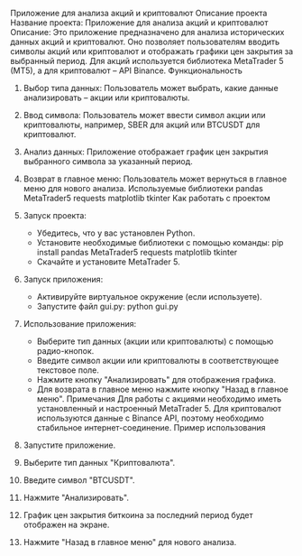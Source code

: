 Приложение для анализа акций и криптовалют
Описание проекта
Название проекта: Приложение для анализа акций и криптовалют
Описание: Это приложение предназначено для анализа исторических данных акций и криптовалют. Оно позволяет пользователям вводить символы акций или криптовалют и отображать графики цен закрытия за выбранный период. Для акций используется библиотека MetaTrader 5 (MT5), а для криптовалют – API Binance.
Функциональность
1. Выбор типа данных: Пользователь может выбрать, какие данные анализировать – акции или криптовалюты.
2. Ввод символа: Пользователь может ввести символ акции или криптовалюты, например, SBER для акций или BTCUSDT для криптовалют.
3. Анализ данных: Приложение отображает график цен закрытия выбранного символа за указанный период.
4. Возврат в главное меню: Пользователь может вернуться в главное меню для нового анализа.
Используемые библиотеки
pandas
MetaTrader5
requests
matplotlib
tkinter
Как работать с проектом
1. Запуск проекта:
   - Убедитесь, что у вас установлен Python.
   - Установите необходимые библиотеки с помощью команды:
     pip install pandas MetaTrader5 requests matplotlib tkinter
   - Скачайте и установите MetaTrader 5.

2. Запуск приложения:
   - Активируйте виртуальное окружение (если используете).
   - Запустите файл gui.py:
     python gui.py

3. Использование приложения:
   - Выберите тип данных (акции или криптовалюты) с помощью радио-кнопок.
   - Введите символ акции или криптовалюты в соответствующее текстовое поле.
   - Нажмите кнопку "Анализировать" для отображения графика.
   - Для возврата в главное меню нажмите кнопку "Назад в главное меню".
Примечания
Для работы с акциями необходимо иметь установленный и настроенный MetaTrader 5.
Для криптовалют используются данные с Binance API, поэтому необходимо стабильное интернет-соединение.
Пример использования
1. Запустите приложение.
2. Выберите тип данных "Криптовалюта".
3. Введите символ "BTCUSDT".
4. Нажмите "Анализировать".
5. График цен закрытия биткоина за последний период будет отображен на экране.
6. Нажмите "Назад в главное меню" для нового анализа.
